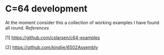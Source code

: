 # C=64 development

At the moment consider this a collection of working examples I have found all round.
*References*

[1] https://github.com/cslarsen/c64-examples


[2] https://github.com/kindjie/6502Assembly

